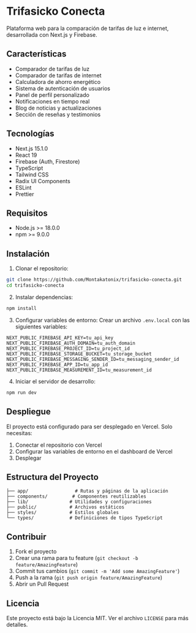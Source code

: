 # Trifasicko Conecta

Plataforma web para la comparación de tarifas de luz e internet, desarrollada con Next.js y Firebase.

## Características

- Comparador de tarifas de luz
- Comparador de tarifas de internet
- Calculadora de ahorro energético
- Sistema de autenticación de usuarios
- Panel de perfil personalizado
- Notificaciones en tiempo real
- Blog de noticias y actualizaciones
- Sección de reseñas y testimonios

## Tecnologías

- Next.js 15.1.0
- React 19
- Firebase (Auth, Firestore)
- TypeScript
- Tailwind CSS
- Radix UI Components
- ESLint
- Prettier

## Requisitos

- Node.js >= 18.0.0
- npm >= 9.0.0

## Instalación

1. Clonar el repositorio:
```bash
git clone https://github.com/Montakatonix/trifasicko-conecta.git
cd trifasicko-conecta
```

2. Instalar dependencias:
```bash
npm install
```

3. Configurar variables de entorno:
Crear un archivo `.env.local` con las siguientes variables:
```env
NEXT_PUBLIC_FIREBASE_API_KEY=tu_api_key
NEXT_PUBLIC_FIREBASE_AUTH_DOMAIN=tu_auth_domain
NEXT_PUBLIC_FIREBASE_PROJECT_ID=tu_project_id
NEXT_PUBLIC_FIREBASE_STORAGE_BUCKET=tu_storage_bucket
NEXT_PUBLIC_FIREBASE_MESSAGING_SENDER_ID=tu_messaging_sender_id
NEXT_PUBLIC_FIREBASE_APP_ID=tu_app_id
NEXT_PUBLIC_FIREBASE_MEASUREMENT_ID=tu_measurement_id
```

4. Iniciar el servidor de desarrollo:
```bash
npm run dev
```

## Despliegue

El proyecto está configurado para ser desplegado en Vercel. Solo necesitas:

1. Conectar el repositorio con Vercel
2. Configurar las variables de entorno en el dashboard de Vercel
3. Desplegar

## Estructura del Proyecto

```
├── app/                 # Rutas y páginas de la aplicación
├── components/         # Componentes reutilizables
├── lib/               # Utilidades y configuraciones
├── public/            # Archivos estáticos
├── styles/            # Estilos globales
└── types/             # Definiciones de tipos TypeScript
```

## Contribuir

1. Fork el proyecto
2. Crear una rama para tu feature (`git checkout -b feature/AmazingFeature`)
3. Commit tus cambios (`git commit -m 'Add some AmazingFeature'`)
4. Push a la rama (`git push origin feature/AmazingFeature`)
5. Abrir un Pull Request

## Licencia

Este proyecto está bajo la Licencia MIT. Ver el archivo `LICENSE` para más detalles. 